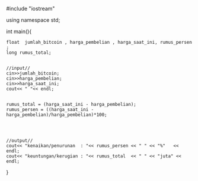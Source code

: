 #include "iostream"

using namespace std;

int main(){
   	
	
	float  jumlah_bitcoin , harga_pembelian , harga_saat_ini, rumus_persen ;
	long rumus_total; 

	
	//input//
	cin>>jumlah_bitcoin;
	cin>>harga_pembelian;
	cin>>harga_saat_ini;
	cout<< " "<< endl;
	
	
	rumus_total = (harga_saat_ini - harga_pembelian);
	rumus_persen = ((harga_saat_ini - harga_pembelian)/harga_pembelian)*100;
	
	
	
	
	//output//
	cout<< "kenaikan/penurunan  : "<< rumus_persen << " " << "%"   << endl;
	cout<< "keuntungan/kerugian : "<< rumus_total  << " " << "juta" << endl;
	
}
